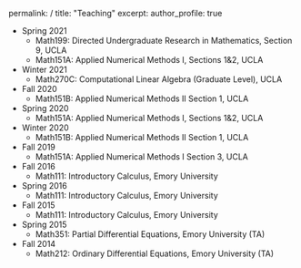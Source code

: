 <!-- ---
layout: archive
title: "Teaching"
permalink: /teaching/
author_profile: true
--- -->
permalink: /
title: "Teaching"
excerpt: 
author_profile: true
<!-- redirect_from:  -->
  <!-- - /teaching/ -->
  <!-- - /teaching.html -->

<!-- {% include base_path %}

{% for post in site.teaching reversed %}
  {% include archive-single.html %}
{% endfor %}
 -->

* Spring 2021
	* Math199: Directed Undergraduate Research in Mathematics, Section 9, UCLA
	* Math151A: Applied Numerical Methods I, Sections 1&2, UCLA 
* Winter 2021
	* Math270C: Computational Linear Algebra (Graduate Level), UCLA 
* Fall 2020
	* Math151B: Applied Numerical Methods II Section 1, UCLA
* Spring 2020
	* Math151A: Applied Numerical Methods I, Sections 1&2, UCLA 
* Winter 2020
	* Math151B: Applied Numerical Methods II Section 1, UCLA
* Fall 2019
	* Math151A: Applied Numerical Methods I Section 3, UCLA
* Fall 2016
	* Math111: Introductory Calculus, Emory University
* Spring 2016
	* Math111: Introductory Calculus, Emory University
* Fall 2015
	* Math111: Introductory Calculus, Emory University
* Spring 2015
	* Math351: Partial Differential Equations, Emory University (TA)
* Fall 2014
	* Math212: Ordinary Differential Equations, Emory University (TA)